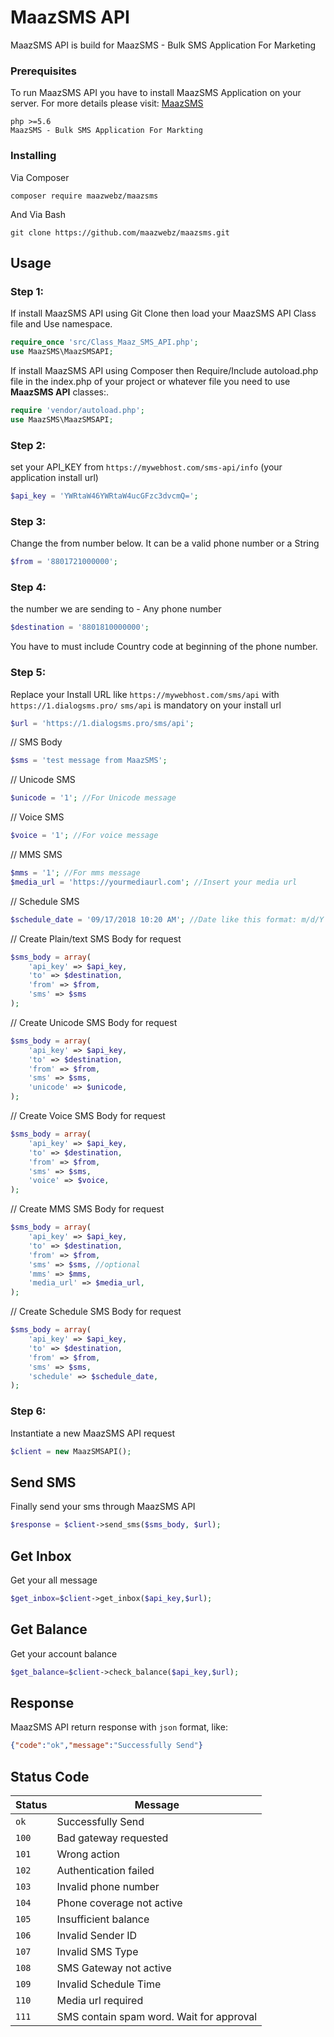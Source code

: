 # MaazSMS API

MaazSMS API is build for MaazSMS - Bulk SMS Application For Marketing


### Prerequisites

To run MaazSMS API you have to install MaazSMS Application on your server. 
For more details please visit: [MaazSMS](https://1.dialogsms.pro/)
```
php >=5.6
MaazSMS - Bulk SMS Application For Markting
```

### Installing
Via Composer
```
composer require maazwebz/maazsms 
```

And Via Bash

```
git clone https://github.com/maazwebz/maazsms.git
```

## Usage


 ### Step 1:
If install MaazSMS API using Git Clone then load your MaazSMS API Class file and Use namespace. 
```php
require_once 'src/Class_Maaz_SMS_API.php';
use MaazSMS\MaazSMSAPI;
```
If install MaazSMS API using Composer then Require/Include autoload.php file in the index.php of your project or whatever file you need to use **MaazSMS API** classes:. 
```php
require 'vendor/autoload.php';
use MaazSMS\MaazSMSAPI;
```
### Step 2:
set your API_KEY from `https://mywebhost.com/sms-api/info` (your application install url)
```php
$api_key = 'YWRtaW46YWRtaW4ucGFzc3dvcmQ=';
```
### Step 3:
Change the from number below. It can be a valid phone number or a String
```php
$from = '8801721000000';
```

### Step 4:
the number we are sending to - Any phone number
```php
$destination = '8801810000000';
```
You have to must include Country code at beginning of the phone number.  

### Step 5:
Replace your Install URL like `https://mywebhost.com/sms/api` with `https://1.dialogsms.pro/`
`sms/api` is mandatory on your install url

```php
$url = 'https://1.dialogsms.pro/sms/api';
```
// SMS Body
```php
$sms = 'test message from MaazSMS';
```
// Unicode SMS
```php
$unicode = '1'; //For Unicode message
```
// Voice SMS
```php
$voice = '1'; //For voice message
```
// MMS SMS
```php
$mms = '1'; //For mms message
$media_url = 'https://yourmediaurl.com'; //Insert your media url
```
// Schedule SMS
```php
$schedule_date = '09/17/2018 10:20 AM'; //Date like this format: m/d/Y h:i A
```
// Create Plain/text SMS Body for request
```php
$sms_body = array(
    'api_key' => $api_key,
    'to' => $destination,
    'from' => $from,
    'sms' => $sms
);
```
// Create Unicode SMS Body for request
```php
$sms_body = array(
    'api_key' => $api_key,
    'to' => $destination,
    'from' => $from,
    'sms' => $sms,
    'unicode' => $unicode,
);
```

// Create Voice SMS Body for request
```php
$sms_body = array(
    'api_key' => $api_key,
    'to' => $destination,
    'from' => $from,
    'sms' => $sms,
    'voice' => $voice,
);
```
// Create MMS SMS Body for request
```php
$sms_body = array(
    'api_key' => $api_key,
    'to' => $destination,
    'from' => $from,
    'sms' => $sms, //optional
    'mms' => $mms,
    'media_url' => $media_url,
);
```
// Create Schedule SMS Body for request
```php
$sms_body = array(
    'api_key' => $api_key,
    'to' => $destination,
    'from' => $from,
    'sms' => $sms,
    'schedule' => $schedule_date,
);
```

### Step 6: 
Instantiate a new MaazSMS API request
```php
$client = new MaazSMSAPI();
```

## Send SMS
Finally send your sms through MaazSMS API
```php
$response = $client->send_sms($sms_body, $url);
```

## Get Inbox
Get your all message
```php
$get_inbox=$client->get_inbox($api_key,$url);
```

## Get Balance
Get your account balance
```php
$get_balance=$client->check_balance($api_key,$url);
```
## Response
MaazSMS API return response with `json` format, like:

```json
{"code":"ok","message":"Successfully Send"}
```

## Status Code

| Status | Message |
| --- | --- |
| `ok` | Successfully Send |
| `100` | Bad gateway requested |
| `101` | Wrong action |
| `102` | Authentication failed |
| `103` | Invalid phone number |
| `104` | Phone coverage not active |
| `105` | Insufficient balance |
| `106` | Invalid Sender ID |
| `107` | Invalid SMS Type |
| `108` | SMS Gateway not active |
| `109` | Invalid Schedule Time |
| `110` | Media url required |
| `111` | SMS contain spam word. Wait for approval |

